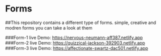 # Forms
##This repository contains a different type of forms. simple, creative and modren forms you can take a look at them

###Form-1 live Demo: https://nervous-neumann-aff387.netlify.app
###Form-2 live Demo: https://quizzical-jackson-392903.netlify.app
###Form-3 live Demo: https://affectionate-swartz-dac501.netlify.app
